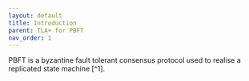 ```yaml
---
layout: default
title: Introduction
parent: TLA+ for PBFT
nav_order: 1
---
```


PBFT is a byzantine fault tolerant consensus protocol used to realise a replicated state machine [^1].
